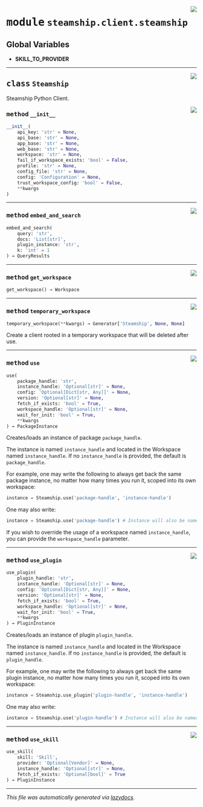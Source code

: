 <!-- markdownlint-disable -->

<a href="https://github.com/steamship-core/python-client/tree/main/src/steamship/client/steamship.py#L0"><img align="right" style="float:right;" src="https://img.shields.io/badge/-source-cccccc?style=flat-square"></a>

# <kbd>module</kbd> `steamship.client.steamship`




**Global Variables**
---------------
- **SKILL_TO_PROVIDER**


---

<a href="https://github.com/steamship-core/python-client/tree/main/src/steamship/client/steamship.py#L26"><img align="right" style="float:right;" src="https://img.shields.io/badge/-source-cccccc?style=flat-square"></a>

## <kbd>class</kbd> `Steamship`
Steamship Python Client. 

<a href="https://github.com/steamship-core/python-client/tree/main/src/steamship/client/steamship.py#L43"><img align="right" style="float:right;" src="https://img.shields.io/badge/-source-cccccc?style=flat-square"></a>

### <kbd>method</kbd> `__init__`

```python
__init__(
    api_key: 'str' = None,
    api_base: 'str' = None,
    app_base: 'str' = None,
    web_base: 'str' = None,
    workspace: 'str' = None,
    fail_if_workspace_exists: 'bool' = False,
    profile: 'str' = None,
    config_file: 'str' = None,
    config: 'Configuration' = None,
    trust_workspace_config: 'bool' = False,
    **kwargs
)
```








---

<a href="https://github.com/steamship-core/python-client/tree/main/src/steamship/client/steamship.py#L84"><img align="right" style="float:right;" src="https://img.shields.io/badge/-source-cccccc?style=flat-square"></a>

### <kbd>method</kbd> `embed_and_search`

```python
embed_and_search(
    query: 'str',
    docs: 'List[str]',
    plugin_instance: 'str',
    k: 'int' = 1
) → QueryResults
```





---

<a href="https://github.com/steamship-core/python-client/tree/main/src/steamship/client/steamship.py#L323"><img align="right" style="float:right;" src="https://img.shields.io/badge/-source-cccccc?style=flat-square"></a>

### <kbd>method</kbd> `get_workspace`

```python
get_workspace() → Workspace
```





---

<a href="https://github.com/steamship-core/python-client/tree/main/docs/steamship/client/steamship/temporary_workspace#L98"><img align="right" style="float:right;" src="https://img.shields.io/badge/-source-cccccc?style=flat-square"></a>

### <kbd>method</kbd> `temporary_workspace`

```python
temporary_workspace(**kwargs) → Generator['Steamship', None, None]
```

Create a client rooted in a temporary workspace that will be deleted after use. 

---

<a href="https://github.com/steamship-core/python-client/tree/main/src/steamship/client/steamship.py#L125"><img align="right" style="float:right;" src="https://img.shields.io/badge/-source-cccccc?style=flat-square"></a>

### <kbd>method</kbd> `use`

```python
use(
    package_handle: 'str',
    instance_handle: 'Optional[str]' = None,
    config: 'Optional[Dict[str, Any]]' = None,
    version: 'Optional[str]' = None,
    fetch_if_exists: 'bool' = True,
    workspace_handle: 'Optional[str]' = None,
    wait_for_init: 'bool' = True,
    **kwargs
) → PackageInstance
```

Creates/loads an instance of package `package_handle`. 

The instance is named `instance_handle` and located in the Workspace named `instance_handle`. If no `instance_handle` is provided, the default is `package_handle`. 

For example, one may write the following to always get back the same package instance, no matter how many times you run it, scoped into its own workspace: 

```python
instance = Steamship.use('package-handle', 'instance-handle')
``` 

One may also write: 

```python
instance = Steamship.use('package-handle') # Instance will also be named `package-handle`
``` 

If you wish to override the usage of a workspace named `instance_handle`, you can provide the `workspace_handle` parameter. 

---

<a href="https://github.com/steamship-core/python-client/tree/main/src/steamship/client/steamship.py#L205"><img align="right" style="float:right;" src="https://img.shields.io/badge/-source-cccccc?style=flat-square"></a>

### <kbd>method</kbd> `use_plugin`

```python
use_plugin(
    plugin_handle: 'str',
    instance_handle: 'Optional[str]' = None,
    config: 'Optional[Dict[str, Any]]' = None,
    version: 'Optional[str]' = None,
    fetch_if_exists: 'bool' = True,
    workspace_handle: 'Optional[str]' = None,
    wait_for_init: 'bool' = True,
    **kwargs
) → PluginInstance
```

Creates/loads an instance of plugin `plugin_handle`. 

The instance is named `instance_handle` and located in the Workspace named `instance_handle`. If no `instance_handle` is provided, the default is `plugin_handle`. 

For example, one may write the following to always get back the same plugin instance, no matter how many times you run it, scoped into its own workspace: 

```python
instance = Steamship.use_plugin('plugin-handle', 'instance-handle')
``` 

One may also write: 

```python
instance = Steamship.use('plugin-handle') # Instance will also be named `plugin-handle`
``` 

---

<a href="https://github.com/steamship-core/python-client/tree/main/src/steamship/client/steamship.py#L247"><img align="right" style="float:right;" src="https://img.shields.io/badge/-source-cccccc?style=flat-square"></a>

### <kbd>method</kbd> `use_skill`

```python
use_skill(
    skill: 'Skill',
    provider: 'Optional[Vendor]' = None,
    instance_handle: 'Optional[str]' = None,
    fetch_if_exists: 'Optional[bool]' = True
) → PluginInstance
```








---

_This file was automatically generated via [lazydocs](https://github.com/ml-tooling/lazydocs)._
